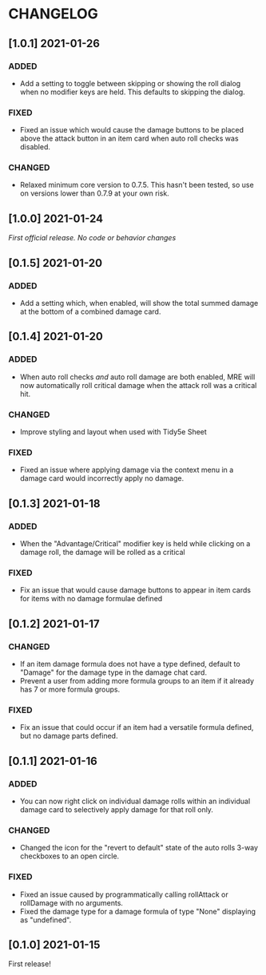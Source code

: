 # CHANGELOG

## [1.0.1] 2021-01-26

### ADDED

- Add a setting to toggle between skipping or showing the roll dialog when no modifier keys are held. This defaults to skipping the dialog.

### FIXED

- Fixed an issue which would cause the damage buttons to be placed above the attack button in an item card when auto roll checks was disabled.

### CHANGED

- Relaxed minimum core version to 0.7.5. This hasn't been tested, so use on versions lower than 0.7.9 at your own risk.

## [1.0.0] 2021-01-24

*First official release. No code or behavior changes*

## [0.1.5] 2021-01-20

### ADDED

- Add a setting which, when enabled, will show the total summed damage at the bottom of a combined damage card.

## [0.1.4] 2021-01-20

### ADDED

- When auto roll checks *and* auto roll damage are both enabled,
  MRE will now automatically roll critical damage when the attack roll was a critical hit.
  
### CHANGED

- Improve styling and layout when used with Tidy5e Sheet

### FIXED

- Fixed an issue where applying damage via the context menu in a damage card would incorrectly apply no damage.

## [0.1.3] 2021-01-18

### ADDED

- When the "Advantage/Critical" modifier key is held while clicking on a damage roll, the damage will be rolled as a critical

### FIXED

- Fix an issue that would cause damage buttons to appear in item cards for items with no damage formulae defined

## [0.1.2] 2021-01-17

### CHANGED

- If an item damage formula does not have a type defined, default to "Damage" for the damage type in the damage chat card.
- Prevent a user from adding more formula groups to an item if it already has 7 or more formula groups.

### FIXED

- Fix an issue that could occur if an item had a versatile formula defined, but no damage parts defined.

## [0.1.1] 2021-01-16

### ADDED

- You can now right click on individual damage rolls within an individual damage card to selectively apply damage for that roll only.

### CHANGED

- Changed the icon for the "revert to default" state of the auto rolls 3-way checkboxes to an open circle.

### FIXED

- Fixed an issue caused by programmatically calling rollAttack or rollDamage with no arguments.
- Fixed the damage type for a damage formula of type "None" displaying as "undefined".

## [0.1.0] 2021-01-15

First release!
